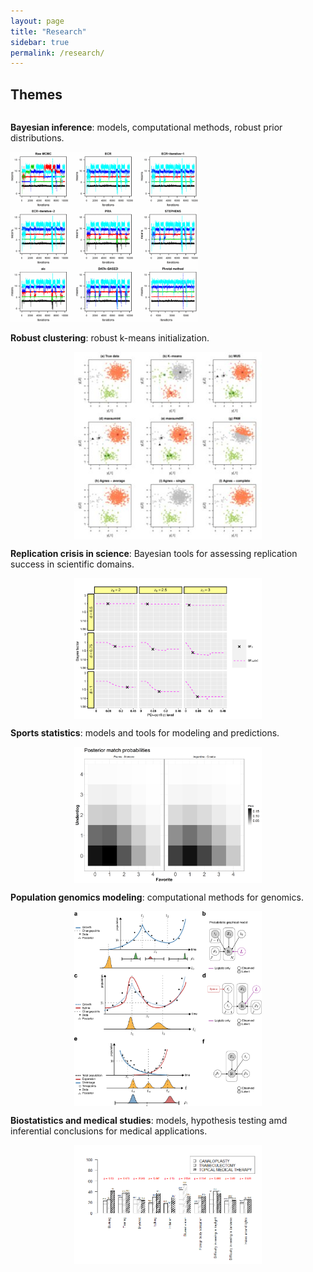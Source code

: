 ```yaml
---
layout: page
title: "Research"
sidebar: true
permalink: /research/
---
```


## Themes 

<div class="two-columns">
  <div class="column">
     <p>
     <strong>Bayesian inference</strong>: models, computational methods, robust prior distributions.
    </p>
  </div>
  <div class="column">
    <img src="/ls.png" alt="bayesian" width = "300">
  </div>
</div>


<div class="two-columns">
  <div class="column">
     <p>
     <strong>Robust clustering</strong>: robust k-means initialization.
    </p>
  </div>
<div class="column">
    <img src="/cl.jpg" alt="clustering" style="display: block; margin: auto;" width="300">
  </div>
</div>


<div class="two-columns">
  <div class="column">
     <p>
     <strong>Replication crisis in science</strong>: Bayesian tools for assessing replication success in scientific domains.
    </p>
  </div>
<div class="column">
    <img src="/rs.png" alt="replication" style="display: block; margin: auto;" width="300">
  </div>
</div>

<div class="two-columns">
  <div class="column">
     <p>
     <strong>Sports statistics</strong>: models and tools for modeling and predictions.
    </p>
  </div>
<div class="column">
    <img src="/football.png" alt="football" style="display: block; margin: auto;" width="300">
  </div>
</div>

<div class="two-columns">
  <div class="column">
     <p>
     <strong>Population genomics modeling</strong>: computational methods for genomics.
    </p>
  </div>
<div class="column">
    <img src="/bipod.png" alt="bipod" style="display: block; margin: auto;" width="300">
  </div>
</div>


<div class="two-columns">
  <div class="column">
     <p>
     <strong>Biostatistics and medical studies</strong>: models, hypothesis testing amd inferential conclusions for medical applications.
    </p>
  </div>
<div class="column">
    <img src="/barplot.png" alt="barplot" style="display: block; margin: auto;" width="300">
  </div>
</div>

